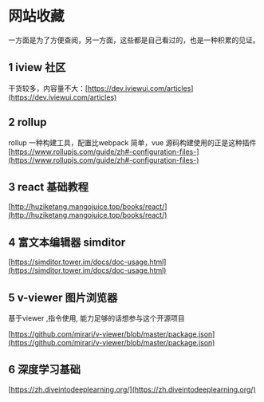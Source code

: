 # 网站收藏

一方面是为了方便查阅，另一方面，这些都是自己看过的，也是一种积累的见证。

## 1 iview 社区


干货较多，内容量不大：[https://dev.iviewui.com/articles](https://dev.iviewui.com/articles)

## 2 rollup 

rollup 一种构建工具，配置比webpack 简单，vue 源码构建使用的正是这种插件 [https://www.rollupjs.com/guide/zh#-configuration-files-](https://www.rollupjs.com/guide/zh#-configuration-files-)

## 3 react 基础教程

[http://huziketang.mangojuice.top/books/react/](http://huziketang.mangojuice.top/books/react/)

## 4 富文本编辑器 simditor

[https://simditor.tower.im/docs/doc-usage.html](https://simditor.tower.im/docs/doc-usage.html)

## 5 v-viewer 图片浏览器

基于viewer ,指令使用, 能力足够的话想参与这个开源项目

[https://github.com/mirari/v-viewer/blob/master/package.json](https://github.com/mirari/v-viewer/blob/master/package.json)

## 6 深度学习基础
[https://zh.diveintodeeplearning.org/](https://zh.diveintodeeplearning.org/)
